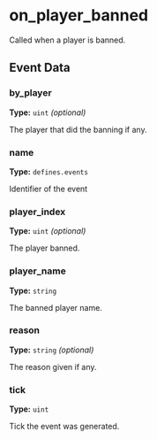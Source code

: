 # on_player_banned

Called when a player is banned.

## Event Data

### by_player

**Type:** `uint` *(optional)*

The player that did the banning if any.

### name

**Type:** `defines.events`

Identifier of the event

### player_index

**Type:** `uint` *(optional)*

The player banned.

### player_name

**Type:** `string`

The banned player name.

### reason

**Type:** `string` *(optional)*

The reason given if any.

### tick

**Type:** `uint`

Tick the event was generated.

